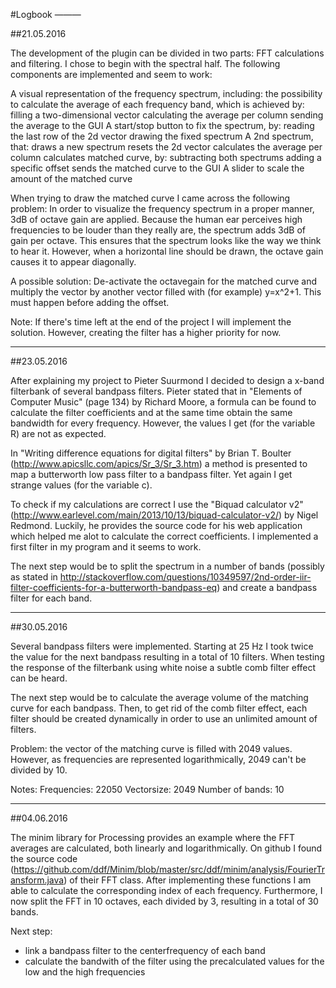 #Logbook
———

##21.05.2016

The development of the plugin can be divided in two parts: FFT calculations and filtering. 
I chose to begin with the spectral half. The following components are implemented and seem 
to work:

A visual representation of the frequency spectrum, including:
	the possibility to calculate the average of each frequency band, which is achieved by:
		filling a two-dimensional vector
		calculating the average per column
		sending the average to the GUI
A start/stop button to fix the spectrum, by:
	reading the last row of the 2d vector
	drawing the fixed spectrum
A 2nd spectrum, that:
	draws a new spectrum
	resets the 2d vector
	calculates the average per column
	calculates matched curve, by: 
		subtracting both spectrums 
		adding a specific offset
	sends the matched curve to the GUI
A slider to scale the amount of the matched curve

When trying to draw the matched curve I came across the following problem:
In order to visualize the frequency spectrum in a proper manner, 3dB of octave gain are 
applied. Because the human ear perceives high frequencies to be louder than they really are, 
the spectrum adds 3dB of gain per octave. This ensures that the spectrum looks like the way 
we think to hear it. However, when a horizontal line should be drawn, the octave gain causes 
it to appear diagonally.

A possible solution:
De-activate the octavegain for the matched curve and multiply the vector by another vector 
filled with (for example) y=x^2+1. This must happen before adding the offset.

Note:
If there's time left at the end of the project I will implement the solution. However, 
creating the filter has a higher priority for now.

---

##23.05.2016

After explaining my project to Pieter Suurmond I decided to design a x-band filterbank of 
several bandpass filters. Pieter stated that in "Elements of Computer Music" (page 134) by 
Richard Moore, a formula can be found to calculate the filter coefficients and at the same 
time obtain the same bandwidth for every frequency. However, the values I get (for the 
variable R) are not as expected.

In "Writing difference equations for digital filters" by Brian T. Boulter 
(http://www.apicsllc.com/apics/Sr_3/Sr_3.htm) a method is presented to map a butterworth 
low pass filter to a bandpass filter. Yet again I get strange values (for the variable c).

To check if my calculations are correct I use the "Biquad calculator v2" 
(http://www.earlevel.com/main/2013/10/13/biquad-calculator-v2/) by Nigel Redmond. Luckily, 
he provides the source code for his web application which helped me alot to calculate the 
correct coefficients. I implemented a first filter in my program and it seems to work.

The next step would be to split the spectrum in a number of bands (possibly as stated in 
http://stackoverflow.com/questions/10349597/2nd-order-iir-filter-coefficients-for-a-butterworth-bandpass-eq)
and create a bandpass filter for each band.

---

##30.05.2016

Several bandpass filters were implemented. Starting at 25 Hz I took twice the value for
the next bandpass resulting in a total of 10 filters. When testing the response of the
filterbank using white noise a subtle comb filter effect can be heard. 

The next step would be to calculate the average volume of the matching curve for each
bandpass. Then, to get rid of the comb filter effect, each filter should be created
dynamically in order to use an unlimited amount of filters.

Problem: the vector of the matching curve is filled with 2049 values. However, as 
frequencies are represented logarithmically, 2049 can't be divided by 10.

Notes:
Frequencies: 22050
Vectorsize: 2049
Number of bands: 10

---

##04.06.2016

The minim library for Processing provides an example where the FFT averages are
calculated, both linearly and logarithmically. On github I found the source code
(https://github.com/ddf/Minim/blob/master/src/ddf/minim/analysis/FourierTransform.java)
of their FFT class. After implementing these functions I am able to calculate the
corresponding index of each frequency. Furthermore, I now split the FFT in 10 octaves,
each divided by 3, resulting in a total of 30 bands.

Next step: 
- link a bandpass filter to the centerfrequency of each band
- calculate the bandwith of the filter using the precalculated values for the low and the
  high frequencies
